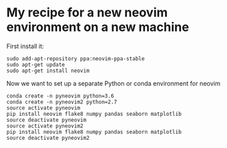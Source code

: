 # My recipe for a new neovim environment on a new machine

First install it:
```
sudo add-apt-repository ppa:neovim-ppa-stable
sudo apt-get update
sudo apt-get install neovim
```

Now we want to set up a separate Python or conda environment for neovim

```
conda create -n pyneovim python=3.6
conda create -n pyneovim2 python=2.7
source activate pyneovim
pip install neovim flake8 numpy pandas seaborn matplotlib
source deactivate pyneovim
source activate pyneovim2
pip install neovim flake8 numpy pandas seaborn matplotlib
source deactivate pyneovim2
```


